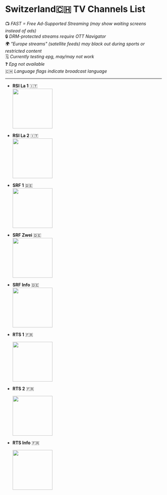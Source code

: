 

# **Switzerland🇨🇭 TV Channels List**  
📺 *FAST = Free Ad-Supported Streaming (may show waiting screens instead of ads)*  
🔒 *DRM-protected streams require OTT Navigator*  
🌍 *"Europe streams" (satellite feeds) may black out during sports or restricted content*  
🗓️ *Currently testing epg, may/may not work*  
❓ *Epg not available*  
🇨🇭 *Language flags indicate broadcast language*  

---

- **RSI La 1** 🇮🇹  
  <img src="https://upload.wikimedia.org/wikipedia/commons/thumb/b/be/RSI_La_1_2012.svg/1280px-RSI_La_1_2012.svg.png" width="128">  

- **RSI La 2** 🇮🇹  
  <img src="https://upload.wikimedia.org/wikipedia/commons/thumb/f/f4/RSI_La_2_2012.svg/1280px-RSI_La_2_2012.svg.png" width="128">  

- **SRF 1** 🇩🇪  
  <img src="https://upload.wikimedia.org/wikipedia/it/thumb/0/07/SRF_1-Logo.svg/1280px-SRF_1-Logo.svg.png" width="128">  

- **SRF Zwei** 🇩🇪  
  <img src="https://upload.wikimedia.org/wikipedia/commons/thumb/4/42/Logo_SRF_zwei.svg/1280px-Logo_SRF_zwei.svg.png" width="128">  

- **SRF Info** 🇩🇪  
  <img src="https://upload.wikimedia.org/wikipedia/commons/thumb/d/d9/Logo_SRF_info.svg/1280px-Logo_SRF_info.svg.png" width="128">

- **RTS 1** 🇫🇷
  
  <img src="https://upload.wikimedia.org/wikipedia/commons/thumb/f/f7/RTS_1_Logo_2023.svg/1280px-RTS_1_Logo_2023.svg.png" width="128">

- **RTS 2** 🇫🇷
  
  <img src="https://upload.wikimedia.org/wikipedia/commons/thumb/5/5c/RTS_2_Logo_2023.svg/1280px-RTS_2_Logo_2023.svg.png" width="128">  

- **RTS Info** 🇫🇷
  
  <img src="https://upload.wikimedia.org/wikipedia/commons/thumb/f/fa/RTS_Info_Logo_2023.svg/1024px-RTS_Info_Logo_2023.svg.png" width="128">  

